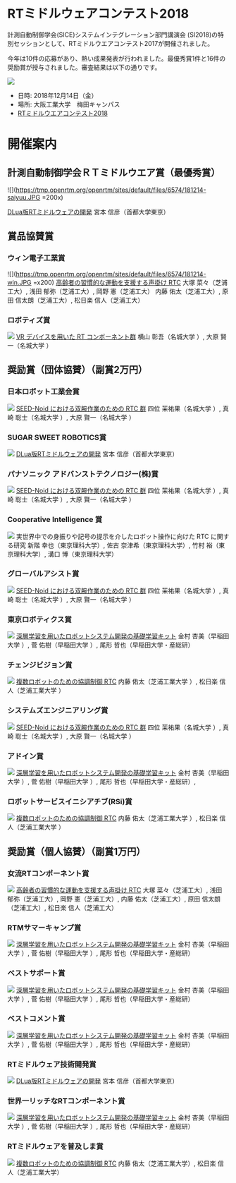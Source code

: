 <a name="contest2018-result"></a>

# RTミドルウェアコンテスト2018 

計測自動制御学会(SICE)システムインテグレーション部門講演会 (SI2018)の特別セッションとして、RTミドルウエアコンテスト2017が開催されました。 

今年は10件の応募があり、熱い成果発表が行われました。最優秀賞1件と16件の奨励賞が授与されました。審査結果は以下の通りです。

![](https://tmp.openrtm.org/openrtm/sites/default/files/6574/181214-icon2.jpg)

- 日時: 2018年12月14日（金）
- 場所: 大阪工業大学　梅田キャンパス
- [RTミドルウエアコンテスト2018](contest2018)

# 開催案内


## 計測自動制御学会ＲＴミドルウエア賞（最優秀賞）

![](https://tmp.openrtm.org/openrtm/sites/default/files/6574/181214-saiyuu.JPG =200x)

[DLua版RTミドルウェアの開発](https://nobu19800.github.io/RTM-Lua/docs/)
宮本 信彦（首都大学東京）




## 賞品協賛賞
### ウィン電子工業賞
![](https://tmp.openrtm.org/openrtm/sites/default/files/6574/181214-win.JPG =x200)
[高齢者の習慣的な運動を支援する声掛け RTC](https://github.com/NanaOtsuka/Cheering-RTCs/blob/master/README.md)
大塚 菜々（芝浦工大）, 浅田 郁弥（芝浦工大）, 岡野 憲（芝浦工大）
内藤 佑太（芝浦工大）, 原田 信太朗（芝浦工大）, 松日楽 信人（芝浦工大） 



### ロボティズ賞
![](https://tmp.openrtm.org/openrtm/sites/default/files/6574/181214-daina.JPG)
[VR デバイスを用いた RT コンポーネント群](https://github.com/Shogo-Yokoyama/ViveController-RTM-pkg/blob/master/README.md)
横山 彰吾（名城大学 ）, 大原 賢一（名城大学 ）




## 奨励賞（団体協賛）（副賞2万円）
### 日本ロボット工業会賞
![](https://tmp.openrtm.org/openrtm/sites/default/files/6574/181214-japanrobot.JPG)
[SEED-Noid における双腕作業のための RTC 群](https://mayuka-shii.github.io/SEED-Noid_Dual-Arm_pkg/)
四位 茉祐果（名城大学 ）, 真崎 聡士（名城大学 ）, 大原 賢一（名城大学 ）



### SUGAR SWEET ROBOTICS賞
![](https://tmp.openrtm.org/openrtm/sites/default/files/6574/181214-ssr.JPG)
[DLua版RTミドルウェアの開発](https://nobu19800.github.io/RTM-Lua/docs/)
宮本 信彦（首都大学東京）



### パナソニック アドバンストテクノロジー(株)賞
![](https://tmp.openrtm.org/openrtm/sites/default/files/6574/181214-pat.JPG)
[SEED-Noid における双腕作業のための RTC 群](https://mayuka-shii.github.io/SEED-Noid_Dual-Arm_pkg/)
四位 茉祐果（名城大学 ）, 真崎 聡士（名城大学 ）, 大原 賢一（名城大学 ）



### Cooperative Intelligence 賞
![](https://tmp.openrtm.org/openrtm/sites/default/files/6574/181214-ci.JPG)
実世界中での身振りや記号の提示を介したロボット操作に向けた RTC に関する研究 
新階 幸也（東京理科大学）, 佐古 奈津希（東京理科大学）, 竹村 裕（東京理科大学）, 溝口 博（東京理科大学）




### グローバルアシスト賞
![](https://tmp.openrtm.org/openrtm/sites/default/files/6574/181214-ga.JPG)
[SEED-Noid における双腕作業のための RTC 群](https://mayuka-shii.github.io/SEED-Noid_Dual-Arm_pkg/) 
四位 茉祐果（名城大学 ）, 真崎 聡士（名城大学 ）, 大原 賢一（名城大学 ）




### 東京ロボティクス賞
![](https://tmp.openrtm.org/openrtm/sites/default/files/6574/181214-tr.JPG)
[深層学習を用いたロボットシステム開発の基礎学習キット](https://github.com/Y-Shingai/Symbol-recognition/blob/master/README.md)
金村 杏美（早稲田大学 ）, 菅 佑樹（早稲田大学 ）, 尾形 哲也（早稲田大学・産総研）




### チェンジビジョン賞
![](https://tmp.openrtm.org/openrtm/sites/default/files/6574/181214-cv.JPG)
[複数ロボットのための協調制御 RTC](https://github.com/YutaNaito/CooperativeController/blob/master/README.md)
内藤 佑太（芝浦工業大学 ）, 松日楽 信人（芝浦工業大学 ）




### システムズエンジニアリング賞
![](https://tmp.openrtm.org/openrtm/sites/default/files/6574/181214-se.JPG)
[SEED-Noid における双腕作業のための RTC 群](https://mayuka-shii.github.io/SEED-Noid_Dual-Arm_pkg/) 
四位 茉祐果（名城大学 ）, 真崎 聡士（名城大学 ）, 大原 賢一（名城大学 ）




### アドイン賞
![](https://tmp.openrtm.org/openrtm/sites/default/files/6574/181214-adin.JPG)
[深層学習を用いたロボットシステム開発の基礎学習キット](https://github.com/Y-Shingai/Symbol-recognition/blob/master/README.md)
金村 杏美（早稲田大学 ）, 菅 佑樹（早稲田大学 ）, 尾形 哲也（早稲田大学・産総研）, 




### ロボットサービスイニシアチブ(RSi)賞
![](https://tmp.openrtm.org/openrtm/sites/default/files/6574/181214-rsi.JPG)
[複数ロボットのための協調制御 RTC](https://github.com/YutaNaito/CooperativeController/blob/master/README.md)
内藤 佑太（芝浦工業大学 ）, 松日楽 信人（芝浦工業大学 ）




## 奨励賞（個人協賛）（副賞1万円）
### 女流RTコンポーネント賞
![](https://tmp.openrtm.org/openrtm/sites/default/files/6574/181214-rt-for-woman.JPG)
[高齢者の習慣的な運動を支援する声掛け RTC](https://github.com/NanaOtsuka/Cheering-RTCs/blob/master/README.md)
大塚 菜々（芝浦工大）, 浅田 郁弥（芝浦工大）, 岡野 憲（芝浦工大）, 内藤 佑太（芝浦工大）, 原田 信太朗（芝浦工大）, 松日楽 信人（芝浦工大）




### RTMサマーキャンプ賞
![](https://tmp.openrtm.org/openrtm/sites/default/files/6574/181214-summer.JPG)
[深層学習を用いたロボットシステム開発の基礎学習キット](https://github.com/Y-Shingai/Symbol-recognition/blob/master/README.md)
金村 杏美（早稲田大学 ）, 菅 佑樹（早稲田大学 ）, 尾形 哲也（早稲田大学・産総研）




### ベストサポート賞
![](https://tmp.openrtm.org/openrtm/sites/default/files/6574/181214-bestsup.JPG)
[深層学習を用いたロボットシステム開発の基礎学習キット](https://github.com/Y-Shingai/Symbol-recognition/blob/master/README.md)
金村 杏美（早稲田大学 ）, 菅 佑樹（早稲田大学 ）, 尾形 哲也（早稲田大学・産総研） 




### ベストコメント賞
![](https://tmp.openrtm.org/openrtm/sites/default/files/6574/181214-bestcmt.JPG)
[深層学習を用いたロボットシステム開発の基礎学習キット](https://github.com/Y-Shingai/Symbol-recognition/blob/master/README.md)
金村 杏美（早稲田大学 ）, 菅 佑樹（早稲田大学 ）, 尾形 哲也（早稲田大学・産総研）




### RTミドルウェア技術開発賞
![](https://tmp.openrtm.org/openrtm/sites/default/files/6574/181214-gijyutu.JPG)
[DLua版RTミドルウェアの開発](https://nobu19800.github.io/RTM-Lua/docs/)
宮本 信彦（首都大学東京）




### 世界一リッチなRTコンポーネント賞
![](https://tmp.openrtm.org/openrtm/sites/default/files/6574/181214-rtrich.JPG)
[深層学習を用いたロボットシステム開発の基礎学習キット](https://github.com/Y-Shingai/Symbol-recognition/blob/master/README.md)
金村 杏美（早稲田大学 ）, 菅 佑樹（早稲田大学 ）, 尾形 哲也（早稲田大学・産総研）




### RTミドルウェアを普及しま賞
![](https://tmp.openrtm.org/openrtm/sites/default/files/6574/181214-hukyu.JPG)
[複数ロボットのための協調制御 RTC](https://github.com/YutaNaito/CooperativeController/blob/master/README.md)
内藤 佑太（芝浦工業大学）, 松日楽 信人（芝浦工業大学）


